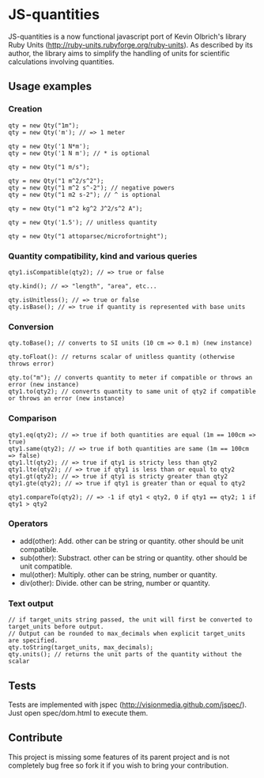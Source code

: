 JS-quantities
=============

JS-quantities is a now functional javascript port of Kevin Olbrich's library Ruby Units (http://ruby-units.rubyforge.org/ruby-units). As described by its author, the library aims to simplify the handling of units for scientific calculations involving quantities.

Usage examples
-----
### Creation
    qty = new Qty("1m");
    qty = new Qty('m'); // => 1 meter
    
    qty = new Qty('1 N*m');
    qty = new Qty('1 N m'); // * is optional
    
    qty = new Qty("1 m/s");

    qty = new Qty("1 m^2/s^2");
    qty = new Qty("1 m^2 s^-2"); // negative powers
    qty = new Qty("1 m2 s-2"); // ^ is optional
    
    qty = new Qty("1 m^2 kg^2 J^2/s^2 A");

    qty = new Qty('1.5'); // unitless quantity

    qty = new Qty("1 attoparsec/microfortnight");

### Quantity compatibility, kind and various queries
    qty1.isCompatible(qty2); // => true or false

    qty.kind(); // => "length", "area", etc...

    qty.isUnitless(); // => true or false
    qty.isBase(); // => true if quantity is represented with base units

### Conversion
    qty.toBase(); // converts to SI units (10 cm => 0.1 m) (new instance)

    qty.toFloat(): // returns scalar of unitless quantity (otherwise throws error)

    qty.to("m"); // converts quantity to meter if compatible or throws an error (new instance)
    qty1.to(qty2); // converts quantity to same unit of qty2 if compatible or throws an error (new instance)

### Comparison
    qty1.eq(qty2); // => true if both quantities are equal (1m == 100cm => true)
    qty1.same(qty2); // => true if both quantities are same (1m == 100cm => false)
    qty1.lt(qty2); // => true if qty1 is stricty less than qty2
    qty1.lte(qty2); // => true if qty1 is less than or equal to qty2
    qty1.gt(qty2); // => true if qty1 is stricty greater than qty2
    qty1.gte(qty2); // => true if qty1 is greater than or equal to qty2

    qty1.compareTo(qty2); // => -1 if qty1 < qty2, 0 if qty1 == qty2; 1 if qty1 > qty2

### Operators
* add(other): Add. other can be string or quantity. other should be unit compatible.
* sub(other): Substract. other can be string or quantity. other should be unit compatible.
* mul(other): Multiply. other can be string, number or quantity.
* div(other): Divide. other can be string, number or quantity.

### Text output
    // if target_units string passed, the unit will first be converted to target_units before output.
    // Output can be rounded to max_decimals when explicit target_units are specified.
    qty.toString(target_units, max_decimals); 
    qty.units(); // returns the unit parts of the quantity without the scalar

Tests
-----
Tests are implemented with jspec (http://visionmedia.github.com/jspec/). Just open spec/dom.html to execute them.

Contribute
----------
This project is missing some features of its parent project and is not completely bug free so fork it if you wish to bring your contribution.
